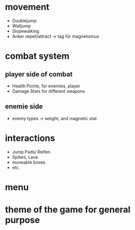 # movement
- Doublejump
- Walljump
- Slopewalking
- Anker repell/attract -> tag für magnetismus

# combat system
## player side of combat
- Health Points, for enemies, player
- Damage Stats for different weapons
## enemie side
- enemy types -> weight, and magnetic stat

# interactions
- Jump Pads/ Reifen
- Spikes, Lava
- moveable boxes
- etc.

# menu

# theme of the game for general purpose
